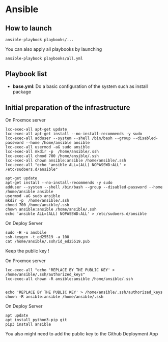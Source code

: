 # Ansible

## How to launch

```
ansible-playbook playbooks/...
```

You can also apply all playbooks by launching
```
ansible-playbook playbooks/all.yml
```

## Playbook list

* **base.yml**: Do a basic configuration of the system such as install package

## Initial preparation of the infrastructure

On Proxmox server
```
lxc-exec-all apt-get update
lxc-exec-all apt-get install --no-install-recommends -y sudo
lxc-exec-all adduser --system --shell /bin/bash --group --disabled-password --home /home/ansible ansible
lxc-exec-all usermod -aG sudo ansible
lxc-exec-all mkdir -p  /home/ansible/.ssh
lxc-exec-all chmod 700 /home/ansible/.ssh
lxc-exec-all chown ansible:ansible /home/ansible/.ssh
lxc-exec-all "echo 'ansible ALL=(ALL) NOPASSWD:ALL' > /etc/sudoers.d/ansible"

apt-get update
apt-get install --no-install-recommends -y sudo
adduser --system --shell /bin/bash --group --disabled-password --home /home/ansible ansible
usermod -aG sudo ansible
mkdir -p  /home/ansible/.ssh
chmod 700 /home/ansible/.ssh
chown ansible:ansible /home/ansible/.ssh
echo 'ansible ALL=(ALL) NOPASSWD:ALL' > /etc/sudoers.d/ansible
```

On Deploy Server
```
sudo -H -u ansbile
ssh-keygen -t ed25519 -a 100
cat /home/ansible/.ssh/id_ed25519.pub
```
Keep the public key !

On Proxmox server
```
lxc-exec-all "echo 'REPLACE BY THE PUBLIC KEY' > /home/ansible/.ssh/authorized_keys"
lxc-exec-all chown -R ansible:ansible /home/ansible/.ssh


echo 'REPLACE BY THE PUBLIC KEY' > /home/ansible/.ssh/authorized_keys
chown -R ansible:ansible /home/ansible/.ssh
```

On Deploy Server
```
apt update
apt install python3-pip git
pip3 install ansible
```

You also might need to add the public key to the Github Deployment App